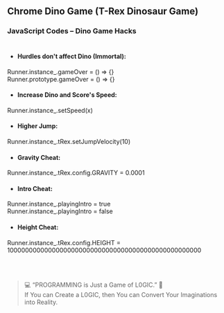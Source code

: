 ## Chrome Dino Game (T-Rex Dinosaur Game)
### JavaScript Codes – Dino Game Hacks <br><br>

- #### Hurdles don't affect Dino (Immortal):
Runner.instance_.gameOver = () => {} <br>
Runner.prototype.gameOver = () => {}
- #### Increase Dino and Score's Speed:
Runner.instance_.setSpeed(x)
- #### Higher Jump:
Runner.instance_.tRex.setJumpVelocity(10)
- #### Gravity Cheat:
Runner.instance_.tRex.config.GRAVITY = 0.0001
- #### Intro Cheat:
Runner.instance_.playingIntro = true <br>
Runner.instance_.playingIntro = false
- #### Height Cheat:
Runner.instance_.tRex.config.HEIGHT = 100000000000000000000000000000000000000000000000000

</br><br>

>💻 &ldquo;PROGRAMMING is Just a Game of L0GIC.&rdquo; 🧐 <br>If You can Create a L0GIC, then You can Convert Your Imaginations into Reality.
